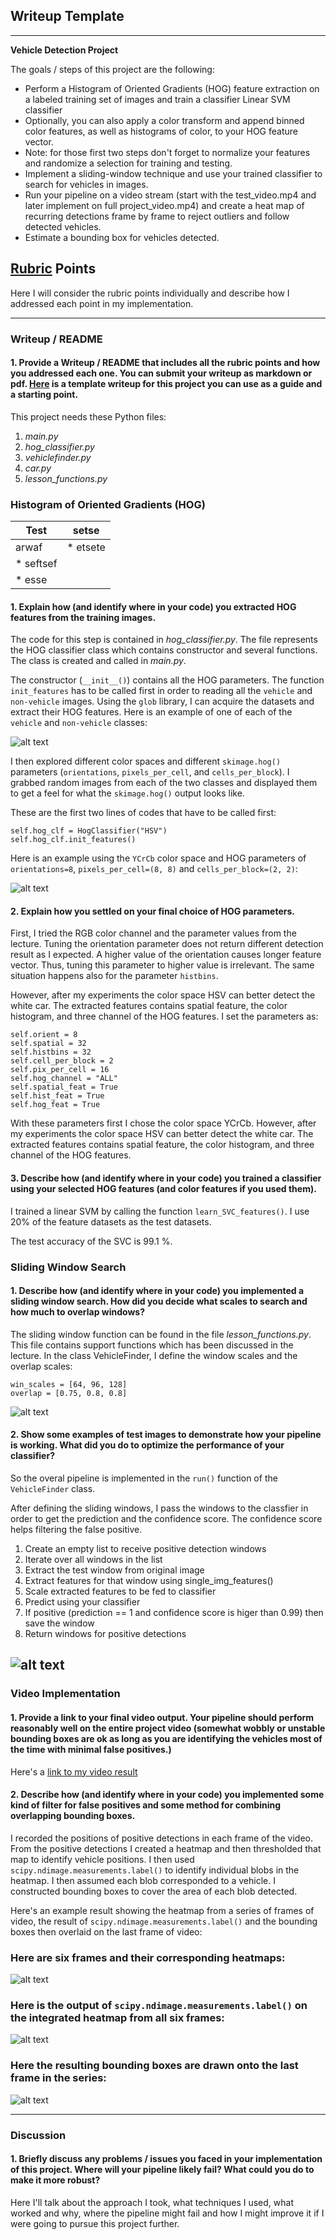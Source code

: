 ## Writeup Template


---

**Vehicle Detection Project**

The goals / steps of this project are the following:

* Perform a Histogram of Oriented Gradients (HOG) feature extraction on a labeled training set of images and train a classifier Linear SVM classifier
* Optionally, you can also apply a color transform and append binned color features, as well as histograms of color, to your HOG feature vector. 
* Note: for those first two steps don't forget to normalize your features and randomize a selection for training and testing.
* Implement a sliding-window technique and use your trained classifier to search for vehicles in images.
* Run your pipeline on a video stream (start with the test_video.mp4 and later implement on full project_video.mp4) and create a heat map of recurring detections frame by frame to reject outliers and follow detected vehicles.
* Estimate a bounding box for vehicles detected.

[//]: # (Image References)
[image1]: ./examples/
[image2]: ./examples/
[image3]: ./examples/
[image4]: ./examples/
[image5]: ./examples/
[image6]: ./examples/
[image7]: ./examples/
[video1]: ./project_video_result.mp4

## [Rubric](https://review.udacity.com/#!/rubrics/513/view) Points
Here I will consider the rubric points individually and describe how I addressed each point in my implementation.  

---
### Writeup / README

#### 1. Provide a Writeup / README that includes all the rubric points and how you addressed each one.  You can submit your writeup as markdown or pdf.  [Here](https://github.com/udacity/CarND-Vehicle-Detection/blob/master/writeup_template.md) is a template writeup for this project you can use as a guide and a starting point.  

This project needs these Python files:
1. *main.py*
2. *hog_classifier.py*
3. *vehiclefinder.py*
4. *car.py*
5. *lesson_functions.py*

### Histogram of Oriented Gradients (HOG)


|Test | setse |
|--|--|
|arwaf| * etsete 
        * seftsef|
        * esse  |

#### 1. Explain how (and identify where in your code) you extracted HOG features from the training images.

The code for this step is contained in *hog_classifier.py*. The file represents the HOG classifier class which contains constructor and several functions. The class is created and called in *main.py*.

The constructor (`__init__()`) contains all the HOG parameters. The function `init_features` has to be called first in order to reading all the `vehicle` and `non-vehicle` images. Using the `glob` library, I can acquire the datasets and extract their HOG features. Here is an example of one of each of the `vehicle` and `non-vehicle` classes:

![alt text][image1]

I then explored different color spaces and different `skimage.hog()` parameters (`orientations`, `pixels_per_cell`, and `cells_per_block`).  I grabbed random images from each of the two classes and displayed them to get a feel for what the `skimage.hog()` output looks like.

These are the first two lines of codes that have to be called first:

    self.hog_clf = HogClassifier("HSV")
    self.hog_clf.init_features()

Here is an example using the `YCrCb` color space and HOG parameters of `orientations=8`, `pixels_per_cell=(8, 8)` and `cells_per_block=(2, 2)`:


![alt text][image2]

#### 2. Explain how you settled on your final choice of HOG parameters.

First, I tried the RGB color channel and the parameter values from the lecture. Tuning the orientation parameter does not return different detection result as I expected. A higher value of the orientation causes longer feature vector. Thus, tuning this parameter to higher value is irrelevant. The same situation happens also for the parameter `histbins`.

However, after my experiments the color space HSV can better detect the white car. The extracted features contains  spatial feature, the color histogram, and three channel of the HOG features. I set the parameters as:

    self.orient = 8
    self.spatial = 32
    self.histbins = 32
    self.cell_per_block = 2
    self.pix_per_cell = 16
    self.hog_channel = "ALL"
    self.spatial_feat = True
    self.hist_feat = True
    self.hog_feat = True

With these parameters first I chose the color space YCrCb. However, after my experiments the color space HSV can better detect the white car. The extracted features contains  spatial feature, the color histogram, and three channel of the HOG features.

#### 3. Describe how (and identify where in your code) you trained a classifier using your selected HOG features (and color features if you used them).

I trained a linear SVM by calling the function `learn_SVC_features()`. I use 20% of the feature datasets as the test datasets.

The test accuracy of the SVC is 99.1 %.

### Sliding Window Search

#### 1. Describe how (and identify where in your code) you implemented a sliding window search.  How did you decide what scales to search and how much to overlap windows?

The sliding window function can be found in the file *lesson_functions.py*. This file contains support functions which has been discussed in the lecture. In the class VehicleFinder, I define the window scales and the overlap scales:

    win_scales = [64, 96, 128]
    overlap = [0.75, 0.8, 0.8]


![alt text][image3]

#### 2. Show some examples of test images to demonstrate how your pipeline is working.  What did you do to optimize the performance of your classifier?

So the overal pipeline is implemented in the `run()` function of the `VehicleFinder` class.

After defining the sliding windows, I pass the windows to the classfier in order to get the prediction and the confidence score. The confidence score helps filtering the false positive.

1. Create an empty list to receive positive detection windows
2. Iterate over all windows in the list
3. Extract the test window from original image
4. Extract features for that window using single_img_features()
5. Scale extracted features to be fed to classifier
6. Predict using your classifier
7. If positive (prediction == 1 and confidence score is higer than 0.99) then save the window
8. Return windows for positive detections

![alt text][image4]
---

### Video Implementation

#### 1. Provide a link to your final video output.  Your pipeline should perform reasonably well on the entire project video (somewhat wobbly or unstable bounding boxes are ok as long as you are identifying the vehicles most of the time with minimal false positives.)
Here's a [link to my video result](./project_video.mp4)


#### 2. Describe how (and identify where in your code) you implemented some kind of filter for false positives and some method for combining overlapping bounding boxes.

I recorded the positions of positive detections in each frame of the video.  From the positive detections I created a heatmap and then thresholded that map to identify vehicle positions.  I then used `scipy.ndimage.measurements.label()` to identify individual blobs in the heatmap.  I then assumed each blob corresponded to a vehicle.  I constructed bounding boxes to cover the area of each blob detected.  

Here's an example result showing the heatmap from a series of frames of video, the result of `scipy.ndimage.measurements.label()` and the bounding boxes then overlaid on the last frame of video:

### Here are six frames and their corresponding heatmaps:

![alt text][image5]

### Here is the output of `scipy.ndimage.measurements.label()` on the integrated heatmap from all six frames:
![alt text][image6]

### Here the resulting bounding boxes are drawn onto the last frame in the series:
![alt text][image7]



---

### Discussion

#### 1. Briefly discuss any problems / issues you faced in your implementation of this project.  Where will your pipeline likely fail?  What could you do to make it more robust?

Here I'll talk about the approach I took, what techniques I used, what worked and why, where the pipeline might fail and how I might improve it if I were going to pursue this project further.  

